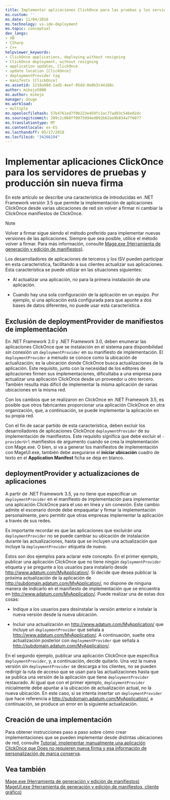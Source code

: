 ```yaml
---
title: Implementar aplicaciones ClickOnce para las pruebas y los servidores de producción sin nueva firma | Documentos de Microsoft
ms.custom: ''
ms.date: 11/04/2016
ms.technology: vs-ide-deployment
ms.topic: conceptual
dev_langs:
- VB
- CSharp
- C++
helpviewer_keywords:
- ClickOnce applications, deploying without resigning
- ClickOnce deployment, without resigning
- application updates, ClickOnce
- update location [ClickOnce]
- deploymentProvider tag
- manifests [ClickOnce]
ms.assetid: 1218a98d-1ad5-4eef-95dd-0e0b3c44168c
author: mikejo5000
ms.author: mikejo
manager: douge
ms.workload:
- multiple
ms.openlocfilehash: 57b4761ed7f0b223e459fc1ac77ad93c546e02dc
ms.sourcegitcommit: 209c2c068ff0975994ed892b62aa9b834a7f6077
ms.translationtype: MT
ms.contentlocale: es-ES
ms.lasthandoff: 05/17/2018
ms.locfileid: "34266194"
---
```

# <a name="deploying-clickonce-applications-for-testing-and-production-servers-without-resigning"></a>Implementar aplicaciones ClickOnce para los servidores de pruebas y producción sin nueva firma
En este artículo se describe una característica de introducidas en .NET Framework versión 3.5 que permite la implementación de aplicaciones ClickOnce desde varias ubicaciones de red sin volver a firmar ni cambiar la ClickOnce manifiestos de ClickOnce.  
  
> [!NOTE]
>  Volver a firmar sigue siendo el método preferido para implementar nuevas versiones de las aplicaciones. Siempre que sea posible, utilice el método volver a firmar. Para más información, consulte [Mage.exe (Herramienta de generación y edición de manifiestos)](/dotnet/framework/tools/mage-exe-manifest-generation-and-editing-tool).  
  
 Los desarrolladores de aplicaciones de terceros y los ISV pueden participar en esta característica, facilitando a sus clientes actualizar sus aplicaciones. Esta característica se puede utilizar en las situaciones siguientes:  
  
-   Al actualizar una aplicación, no para la primera instalación de una aplicación.  
  
-   Cuando hay una sola configuración de la aplicación en un equipo. Por ejemplo, si una aplicación está configurada para que apunte a dos bases de datos diferentes, no puede usar esta característica.  
  
## <a name="excluding-deploymentprovider-from-deployment-manifests"></a>Exclusión de deploymentProvider de manifiestos de implementación  
 En .NET Framework 2.0 y .NET Framework 3.0, deben enumerar las aplicaciones ClickOnce que se instalación en el sistema para disponibilidad sin conexión un `deploymentProvider` en su manifiesto de implementación. El `deploymentProvider` a menudo se conoce como la ubicación de actualización; es la ubicación donde ClickOnce busca actualizaciones de la aplicación. Este requisito, junto con la necesidad de los editores de aplicaciones firmen sus implementaciones, dificultaba a una empresa para actualizar una aplicación ClickOnce desde un proveedor u otro tercero. También resulta más difícil de implementar la misma aplicación de varias ubicaciones en la misma red.  
  
 Con los cambios que se realizaron en ClickOnce en .NET Framework 3.5, es posible que otros fabricantes proporcionar una aplicación ClickOnce en otra organización, que, a continuación, se puede implementar la aplicación en su propia red.  
  
 Con el fin de sacar partido de esta característica, deben excluir los desarrolladores de aplicaciones ClickOnce `deploymentProvider` de su implementación de manifiestos. Este requisito significa que debe excluir el `-providerUrl` manifiestos de argumento cuando se crea la implementación con Mage.exe. O bien, si va a generar los manifiestos de implementación con MageUI.exe, también debe asegurarse el **iniciar ubicación** cuadro de texto en el **Application Manifest** ficha se deja en blanco.  
  
## <a name="deploymentprovider-and-application-updates"></a>deploymentProvider y actualizaciones de aplicaciones  
 A partir de .NET Framework 3.5, ya no tiene que especificar un `deploymentProvider` en el manifiesto de implementación para implementar una aplicación ClickOnce para el uso en línea y sin conexión. Este cambio admite el escenario donde debe empaquetar y firmar la implementación personalmente, pero permitir que otras empresas implementar la aplicación a través de sus redes.  
  
 Es importante recordar es que las aplicaciones que excluirán una `deploymentProvider` no se puede cambiar su ubicación de instalación durante las actualizaciones, hasta que se incluyen una actualización que incluye la `deploymentProvider` etiqueta de nuevo.  
  
 Éstos son dos ejemplos para aclarar este concepto. En el primer ejemplo, publicar una aplicación ClickOnce que no tiene ningún `deploymentProvider` etiqueta y se pregunte a los usuarios para instalarlo desde http://www.adatum.com/MyApplication/. Si decide que desea publicar la próxima actualización de la aplicación de http://subdomain.adatum.com/MyApplication/, no dispone de ninguna manera de indicarlo en el manifiesto de implementación que se encuentra en http://www.adatum.com/MyApplication/. Puede realizar una de estas dos cosas:  
  
-   Indique a los usuarios para desinstalar la versión anterior e instalar la nueva versión desde la nueva ubicación.  
  
-   Incluir una actualización en http://www.adatum.com/MyApplication/ que incluye un `deploymentProvider` que señala a http://www.adatum.com/MyApplication/. A continuación, suelte otra actualización posterior con `deploymentProvider` que señala a http://subdomain.adatum.com/MyApplication/.  
  
 En el segundo ejemplo, publicar una aplicación ClickOnce que especifica `deploymentProvider`, y, a continuación, decide quitarlo. Una vez la nueva versión sin `deploymentProvider` se descarga a los clientes, no se pueden redirigir la ruta de acceso que se usan para las actualizaciones hasta que se publica una versión de la aplicación que tiene `deploymentProvider` restaurado. Al igual que con el primer ejemplo, `deploymentProvider` inicialmente debe apuntar a la ubicación de actualización actual, no la nueva ubicación. En este caso, si se intenta insertar un `deploymentProvider` que hace referencia a http://subdomain.adatum.com/MyApplication/, a continuación, se produce un error en la siguiente actualización.  
  
## <a name="creating-a-deployment"></a>Creación de una implementación  
 Para obtener instrucciones paso a paso sobre cómo crear implementaciones que se pueden implementar desde distintas ubicaciones de red, consulte [Tutorial: implementar manualmente una aplicación ClickOnce que Does no requieren nueva firma y esa información de personalización de marca conserva](../deployment/walkthrough-manually-deploying-a-clickonce-app-no-re-signing-required.md).  
  
## <a name="see-also"></a>Vea también  
 [Mage.exe (Herramienta de generación y edición de manifiestos)](/dotnet/framework/tools/mage-exe-manifest-generation-and-editing-tool)   
 [MageUI.exe (Herramienta de generación y edición de manifiestos, cliente gráfico)](/dotnet/framework/tools/mageui-exe-manifest-generation-and-editing-tool-graphical-client)